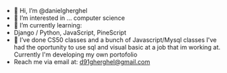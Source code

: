 - 👋 Hi, I’m @danielgherghel
- 👀 I’m interested in ... computer science
- 🌱 I’m currently learning:
- Django / Python, JavaScript, PineScript
- 💞️ I’ve done CS50 classes and a bunch of Javascript/Mysql classes
I've had the oportunity to use sql and visual basic at a job that im working at.
Currently I'm developing my own portofolio
- Reach me via email at: d91gherghel@gmail.com

<!---
danielgherghel/danielgherghel is a ✨ special ✨ repository because its `README.md` (this file) appears on your GitHub profile.
You can click the Preview link to take a look at your changes.
--->
